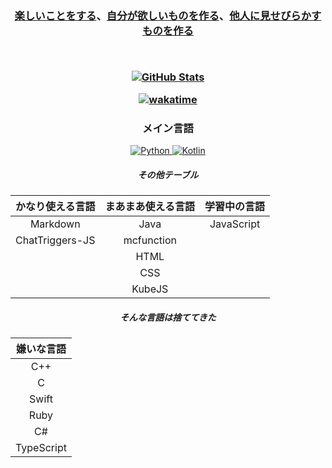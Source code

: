 <h3 align="center"> <a href="https://github.com/luna724/LunaClient">楽しいことをする</a>、<a href="https://github.com/luna724/SDPEM">自分が欲しいものを作る</a>、<a href="https://www.pixiv.net/users/111460317">他人に見せびらかすものを作る</a> </p> </br>

[![GitHub Stats](https://github-readme-stats.vercel.app/api?username=luna724&show_icons=true&theme=radical)](https://github.com/luna724)

[![wakatime](https://wakatime.com/badge/user/a3dc88bc-f773-46f5-86f8-abb56f21a04b.svg)](https://wakatime.com/@luna724)

<h3 align="center"> メイン言語 </h3>
  <p align="center"> 
    <a href="https://www.python.org/"> <img src="https://img.shields.io/badge/Python-3776AB?style=for-the-badge&logo=python&logoColor=white" alt="Python"> </a>
    <a href="https://kotlinlang.org/"> <img src="https://img.shields.io/badge/Kotlin-0095D5?style=for-the-badge&logo=kotlin&logoColor=white" alt="Kotlin"> </a>
  </p>

<div align="center">
<h5>その他テーブル</h5>

| かなり使える言語 | まあまあ使える言語 | 学習中の言語 |
| :-------------: | :--------------: | :---------: |
| Markdown | Java | JavaScript |
| ChatTriggers-JS | mcfunction |
| | HTML | |
| | CSS | |
| | KubeJS | |


<h5> そんな言語は捨ててきた </h5>

| 嫌いな言語 |
| :-------: |
| C++ |
| C |
| Swift |
| Ruby |
| C# |
| TypeScript |

</div>
